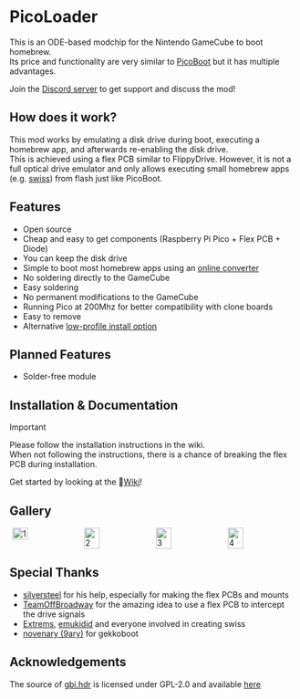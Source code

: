 # PicoLoader
This is an ODE-based modchip for the Nintendo GameCube to boot homebrew.\
Its price and functionality are very similar to [PicoBoot](https://github.com/webhdx/PicoBoot) but it has multiple advantages.

Join the [Discord server](https://discord.gg/YtA9aU3BKZ) to get support and discuss the mod!

## How does it work?
This mod works by emulating a disk drive during boot, executing a homebrew app, and afterwards re-enabling the disk drive.\
This is achieved using a flex PCB similar to FlippyDrive.
However, it is not a full optical drive emulator and only allows executing small homebrew apps (e.g. [swiss](https://github.com/emukidid/swiss-gc)) from flash just like PicoBoot.

## Features
- Open source
- Cheap and easy to get components (Raspberry Pi Pico + Flex PCB + Diode)
- You can keep the disk drive
- Simple to boot most homebrew apps using an [online converter](https://makeo.github.io/PicoLoader/converter/)
- No soldering directly to the GameCube
- Easy soldering
- No permanent modifications to the GameCube
- Running Pico at 200Mhz for better compatibility with clone boards
- Easy to remove
- Alternative [low-profile install option](https://github.com/makeo/PicoLoader/wiki/4.-Advanced-Section#low-profile-install-option)

## Planned Features
- Solder-free module

## Installation & Documentation
> [!IMPORTANT]
> Please follow the installation instructions in the wiki.\
> When not following the instructions, there is a chance of breaking the flex PCB during installation.

Get started by looking at the 📖[Wiki](https://github.com/makeo/PicoLoader/wiki/1.-Home)!

## Gallery
<div style="display: flex; gap: 10px; flex-wrap: nowrap; justify-content: center;">
  <img style="width: 23%; height: auto;" alt="1" src="https://github.com/user-attachments/assets/9dbe6a59-c3cd-4a4b-9462-4ebc6618a6cf" />
  <img style="width: 23%; height: auto;" alt="2" src="https://github.com/user-attachments/assets/87efdaf1-e2e6-4f9f-9bec-5a52d9c549fe" />
  <img style="width: 23%; height: auto;" alt="3" src="https://github.com/user-attachments/assets/02900e41-325a-48d2-bb01-8081845d7696" />
  <img style="width: 23%; height: auto;" alt="4" src="https://github.com/user-attachments/assets/9d39575d-f7d6-4cbe-b33c-1c6f40ef0f82" />
</div>

## Special Thanks
- [silversteel](https://github.com/silverstee1) for his help, especially for making the flex PCBs and mounts
- [TeamOffBroadway](https://github.com/OffBroadway) for the amazing idea to use a flex PCB to intercept the drive signals
- [Extrems](https://github.com/Extrems), [emukidid](https://github.com/emukidid) and everyone involved in creating swiss
- [novenary (9ary)](https://github.com/9ary) for gekkoboot

## Acknowledgements
The source of [gbi.hdr](https://github.com/makeo/PicoLoader/blob/main/picoloader/data/gbi.hdr) is licensed under GPL-2.0 and available [here](https://github.com/silverstee1/cubeboot-tools)
